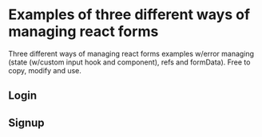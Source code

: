 # Examples of three different ways of managing react forms

Three different ways of managing react forms examples w/error managing (state (w/custom input hook and component), refs and formData). Free to copy, modify and use.

## Login

<!-- ![Quiz-1](https://github.com/davidtheweb-dev/quiz-game/assets/71373942/c79a2aaf-7a36-4c29-b28e-8e319483a80d) -->

## Signup

<!-- ![Quiz-2](https://github.com/davidtheweb-dev/quiz-game/assets/71373942/ad86060d-3487-412b-aa39-5bb6f2ff739d) -->
